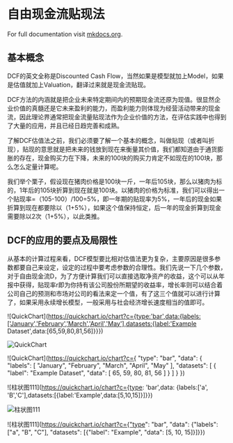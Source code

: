 # 自由现金流贴现法

For full documentation visit [mkdocs.org](https://www.mkdocs.org).

## 基本概念

DCF的英文全称是Discounted Cash Flow，当然如果是模型就加上Model，如果是估值就加上Valuation，翻译过来就是现金流贴现。

DCF方法的内涵就是把企业未来特定期间内的预期现金流还原为现值。很显然企业价值的真髓还是它未来盈利的能力，而盈利能力则体现为经营活动带来的现金流，因此理论界通常把现金流量贴现法作为企业价值的方法，在评估实践中也得到了大量的应用，并且已经日趋完善和成熟。

了解DCF估值法之前，我们必须要了解一个基本的概念，叫做贴现（或者叫折现），贴现的意思就是把未来的钱放到现在来衡量其价值，我们都知道由于通货膨胀的存在，现金购买力在下降，未来的100块的购买力肯定不如现在的100块，那么怎么定量计算呢。

我们举个栗子，假设现在猪肉价格是100块一斤，一年后105块，那么以猪肉为标的，1年后的105块折算到现在就是100块。以猪肉的价格为标准，我们可以得出一个贴现率=（105-100）/100=5%，即一年期的贴现率为5%，一年后的现金如果折算到现在都要除以（1+5%），如果这个值保持恒定，后一年的现金折算到现金需要除以2次（1+5%），以此类推。

## DCF的应用的要点及局限性
从基本的计算过程来看，DCF模型要比相对估值法更为复杂，主要原因是很多参数都要自己来设定，设定的过程中要考虑参数的合理性。我们先说一下几个参数，对于自由现金流D，为了方便计算我们可以直接选取净资产的收益，这个可以从年报中获得，贴现率r即为你持有该公司股份所期望的收益率，增长率则可以结合着公司自己的预测和市场对公司的看法来定一个值，有了这三个值就可以进行计算了，如果采用永续增长模型，一般采用与社会经济增长速度相当的值即可。


![QuickChart](https://quickchart.io/chart?c={type:'bar',data:{labels:['January','February','March','April','May'],datasets:{label:'Example Dataset',data:[65,59,80,81,56]}}})

![QuickChart](https://quickchart.io/chart?c=%7Btype:'bar',data:%7Blabels:%5B'January','February','March','April','May'%5D,datasets:%5B%7Blabel:'Example%20Dataset',data:%5B65,59,80,81,56%5D%7D%5D%7D)


![QuickChart](https://quickchart.io/chart?c={
"type": "bar",
"data": {
"labels": [
"January",
"February",
"March",
"April",
"May"
],
"datasets": [
{
"label": "Example Dataset",
"data": [
65,
59,
80,
81,
56
]
}
]
}
})


![柱状图111](https://quickchart.io/chart?c={type: 'bar',data: {labels:['a', 'B','C'],datasets:[{label:'Example',data:[5,10,15]}]}})


![柱状图111](https://quickchart.io/chart?c=%7B%22type%22%3A%20%22bar%22%2C%20%22data%22%3A%20%7B%22labels%22%3A%5B%22a%22%2C%20%22B%22%2C%22C%22%5D%2C%22datasets%22%3A%20%5B%7B%22label%22%3A%20%22Example%22%2C%22data%22%3A%20%5B5%2C10%2C15%5D%7D%5D%7D%7D)

![柱状图111](https://quickchart.io/chart?c={"type": "bar", "data": {"labels": ["a", "B", "C"], "datasets": [{"label": "Example", "data": [5, 10, 15]}]}})
